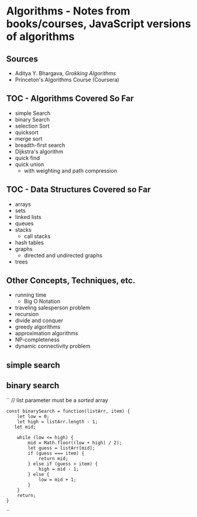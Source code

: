 # Algorithms - Notes from books/courses, JavaScript versions of algorithms 
## Sources
* Aditya Y. Bhargava, *Grokking Algorithms*
* Princeton's Algorithms Course (Coursera)

## TOC - Algorithms Covered So Far
* simple Search
* binary Search
* selection Sort
* quicksort
* merge sort
* breadth-first search
* Dijkstra's algorithm
* quick find
* quick union
    * with weighting and path compression

## TOC - Data Structures Covered so Far
* arrays
* sets
* linked lists
* queues
* stacks
    * call stacks
* hash tables
* graphs
    * directed and undirected graphs
* trees

## Other Concepts, Techniques, etc.
* running time
    * Big O Notation
* traveling salesperson problem
* recursion
* divide and conquer
* greedy algorithms
* approximation algorithms
* NP-completeness
* dynamic connectivity problem

## simple search

## binary search

``
    // list parameter must be a *sorted* array

    const binarySearch = function(listArr, item) {
        let low = 0;
        let high = listArr.length - 1;
       let mid;

        while (low <= high) {
            mid = Math.floor((low + high) / 2);
            let guess = listArr[mid];
            if (guess === item) {
                return mid;
            } else if (guess > item) {
                high = mid - 1;
            } else {
                low = mid + 1;
            }
        }
        return;   
    }
``
